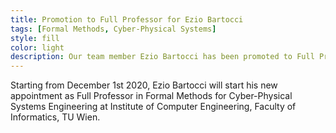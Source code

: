 ```yaml
---
title: Promotion to Full Professor for Ezio Bartocci 
tags: [Formal Methods, Cyber-Physical Systems] 
style: fill
color: light
description: Our team member Ezio Bartocci has been promoted to Full Professor in Formal Methods for Cyber-Physical Systems Engineering at TU Wien.  
---
```


Starting from December 1st 2020, Ezio Bartocci will start his new appointment 
as Full Professor in Formal Methods for Cyber-Physical Systems Engineering
at Institute of Computer Engineering, Faculty of Informatics, TU Wien.


